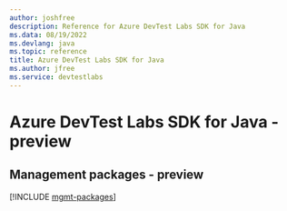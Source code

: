 ```yaml
---
author: joshfree
description: Reference for Azure DevTest Labs SDK for Java
ms.data: 08/19/2022
ms.devlang: java
ms.topic: reference
title: Azure DevTest Labs SDK for Java
ms.author: jfree
ms.service: devtestlabs
---
```

# Azure DevTest Labs SDK for Java - preview

## Management packages - preview
[!INCLUDE [mgmt-packages](devtest-labs-mgmt-index.md)]